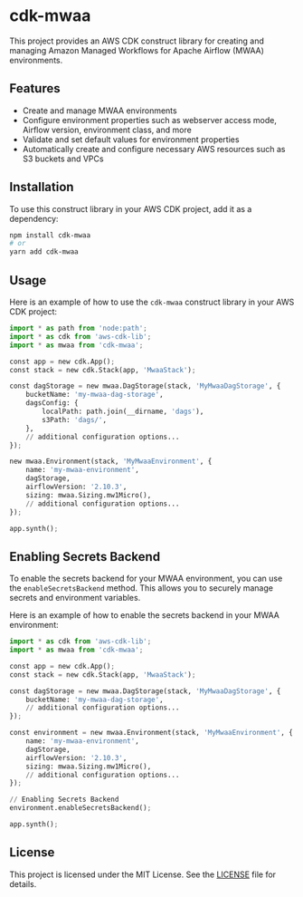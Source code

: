 # cdk-mwaa

This project provides an AWS CDK construct library for creating and managing Amazon Managed Workflows for Apache Airflow (MWAA) environments.

## Features

* Create and manage MWAA environments
* Configure environment properties such as webserver access mode, Airflow version, environment class, and more
* Validate and set default values for environment properties
* Automatically create and configure necessary AWS resources such as S3 buckets and VPCs

## Installation

To use this construct library in your AWS CDK project, add it as a dependency:

```sh
npm install cdk-mwaa
# or
yarn add cdk-mwaa
```

## Usage

Here is an example of how to use the `cdk-mwaa` construct library in your AWS CDK project:

```python
import * as path from 'node:path';
import * as cdk from 'aws-cdk-lib';
import * as mwaa from 'cdk-mwaa';

const app = new cdk.App();
const stack = new cdk.Stack(app, 'MwaaStack');

const dagStorage = new mwaa.DagStorage(stack, 'MyMwaaDagStorage', {
    bucketName: 'my-mwaa-dag-storage',
    dagsConfig: {
        localPath: path.join(__dirname, 'dags'),
        s3Path: 'dags/',
    },
    // additional configuration options...
});

new mwaa.Environment(stack, 'MyMwaaEnvironment', {
    name: 'my-mwaa-environment',
    dagStorage,
    airflowVersion: '2.10.3',
    sizing: mwaa.Sizing.mw1Micro(),
    // additional configuration options...
});

app.synth();
```

## Enabling Secrets Backend

To enable the secrets backend for your MWAA environment, you can use the `enableSecretsBackend` method. This allows you to securely manage secrets and environment variables.

Here is an example of how to enable the secrets backend in your MWAA environment:

```python
import * as cdk from 'aws-cdk-lib';
import * as mwaa from 'cdk-mwaa';

const app = new cdk.App();
const stack = new cdk.Stack(app, 'MwaaStack');

const dagStorage = new mwaa.DagStorage(stack, 'MyMwaaDagStorage', {
    bucketName: 'my-mwaa-dag-storage',
    // additional configuration options...
});

const environment = new mwaa.Environment(stack, 'MyMwaaEnvironment', {
    name: 'my-mwaa-environment',
    dagStorage,
    airflowVersion: '2.10.3',
    sizing: mwaa.Sizing.mw1Micro(),
    // additional configuration options...
});

// Enabling Secrets Backend
environment.enableSecretsBackend();

app.synth();
```

## License

This project is licensed under the MIT License. See the [LICENSE](LICENSE) file for details.
